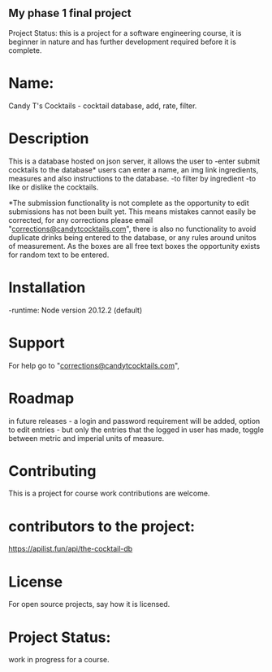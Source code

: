 ## My phase 1 final project

Project Status: this is a project for a software engineering course, it is beginner in nature and has further development required before it is complete.

# Name:

Candy T's Cocktails - cocktail database, add, rate, filter.

# Description

This is a database hosted on json server, it allows the user to
-enter submit cocktails to the database\*
users can enter a name, an img link ingredients, measures and also instructions to the database.
-to filter by ingredient
-to like or dislike the cocktails.

\*The submission functionality is not complete as the opportunity to edit submissions has not been built yet. This means mistakes cannot easily be corrected, for any corrections please email "corrections@candytcocktails.com", there is also no functionality to avoid duplicate drinks being entered to the database, or any rules around unitos of measurement. As the boxes are all free text boxes the opportunity exists for random text to be entered.

# Installation

-runtime: Node version 20.12.2 (default)

# Support

For help go to "corrections@candytcocktails.com",

# Roadmap

in future releases - a login and password requirement will be added, option to edit entries - but only the entries that the logged in user has made, toggle between metric and imperial units of measure.

# Contributing

This is a project for course work contributions are welcome.

# contributors to the project:

https://apilist.fun/api/the-cocktail-db

# License

For open source projects, say how it is licensed.

# Project Status:

work in progress for a course.
